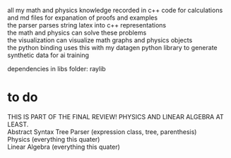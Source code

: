 all my math and physics knowledge recorded in c++ code for calculations and md files for expanation of proofs and examples  
the parser parses string latex into c++ representations  
the math and physics can solve these problems  
the visualization can visualize math graphs and physics objects  
the python binding uses this with my datagen python library to generate synthetic data for ai training  

dependencies in libs folder: 
raylib

# to do
THIS IS PART OF THE FINAL REVIEW! PHYSICS AND LINEAR ALGEBRA AT LEAST.  
Abstract Syntax Tree Parser (expression class, tree, parenthesis)  
Physics (everything this quater)  
Linear Algebra (everything this quater)  